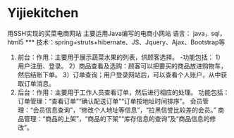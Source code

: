 # Yijiekitchen
  用SSH实现的买菜电商网站
  主要运用Java编写的电商小网站
  语言： java，sql，html5 ***
技术：spring+struts+hibernate、JS、Jquery、Ajax、Bootstrap等 
1. 前台：作用：主要用于展示蔬菜水果的列表，供顾客选择。 
-功能包括： 1）用户注册、登录。 2）商品查看及选购：顾客可以把要买的商品放进购物车，然后结账下单。 3）订单查询；用户登录网站后，可以查看个人账户，从中获取订单消息。 
2. 后台：作用：主要用于工作人员查看订单，然后进行相应的处理。
功能包括： 订单管理：“查看订单”“确认配送订单”“订单按地址时间排序”。 会员管理：“会员信息查询”，“修改个人地址等信息”，“拉黑信誉比较差的会员。” 商品管理：“商品的上架”，“商品的下架”“库存信息的查询”及“商品信息的修改”。

